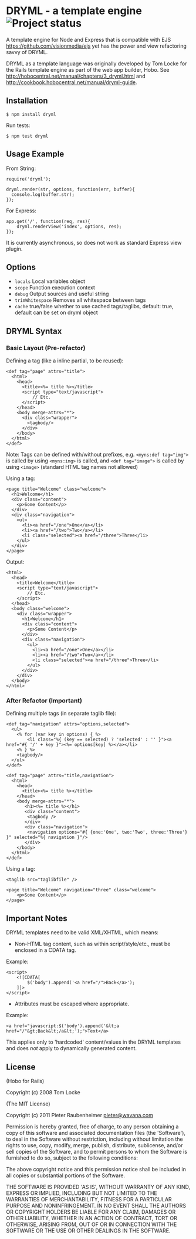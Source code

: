 # DRYML - a template engine ![Project status](https://secure.travis-ci.org/jupiter/node-dryml.png?branch=master)

A template engine for Node and Express that is compatible with EJS <https://github.com/visionmedia/ejs> yet has the power and view refactoring savvy of DRYML. 

DRYML as a template language was originally developed by Tom Locke for the Rails template engine as part of the web app builder, Hobo. See <http://hobocentral.net/manual/chapters/3_dryml.html> and <http://cookbook.hobocentral.net/manual/dryml-guide>.  

## Installation

    $ npm install dryml
    
Run tests:

    $ npm test dryml

## Usage Example

From String:

    require('dryml');

    dryml.render(str, options, function(err, buffer){
      console.log(buffer.str);
    });
    
For Express:

    app.get('/', function(req, res){
    	dryml.renderView('index', options, res);
    });
    
It is currently asynchronous, so does not work as standard Express view plugin.
    
## Options

  - `locals`          Local variables object
  - `scope`           Function execution context
  - `debug`           Output sources and useful string
  - `trimWhitespace`  Removes all whitespace between tags
  - `cache`           true/false whether to use cached tags/taglibs, default: true, default can be set on dryml object
  
## DRYML Syntax

### Basic Layout (Pre-refactor)

Defining a tag (like a inline partial, to be reused):

    <def tag="page" attrs="title">
      <html>
        <head>
          <title><%= title %></title>
          <script type="text/javascript">
              // Etc.
          </script>
        </head>
        <body merge-attrs="*">
          <div class="wrapper">
            <tagbody/>
          </div>
        </body>
      </html>
    </def>
    
Note: Tags can be defined with/without prefixes, e.g.  `<myns:def tag="img">` is called by using `<myns:img>` is called, and `<def tag="image">` is called by using `<image>` (standard HTML tag names not allowed)
    
Using a tag:
    
    <page title="Welcome" class="welcome">
      <h1>Welcome</h1>
      <div class="content">
        <p>Some Content</p>
      </div>
      <div class="navigation">
        <ul>
          <li><a href="/one">One</a></li>
          <li><a href="/two">Two</a></li>
          <li class="selected"><a href="/three">Three</li>
        </ul>
      </div>
    </page>
    
Output:

    <html>
      <head>
        <title>Welcome</title>
        <script type="text/javascript">
            // Etc.
        </script>            
      </head>
      <body class="welcome">
        <div class="wrapper">
          <h1>Welcome</h1>
          <div class="content">
            <p>Some Content</p>
          </div>
          <div class="navigation">
            <ul>
              <li><a href="/one">One</a></li>
              <li><a href="/two">Two</a></li>
              <li class="selected"><a href="/three">Three</li>
            </ul>
          </div>
        </div>
      </body>
    </html>    
    
### After Refactor (Important)

Defining multiple tags (in separate taglib file):

    <def tag="navigation" attrs="options,selected">
      <ul>
        <% for (var key in options) { %>
            <li class="%{ (key == selected) ? 'selected' : '' }"><a href="#{ '/' + key }"><%= options[key] %></a></li>
        <% } %>
        <tagbody/>
      </ul>
    </def>

    <def tag="page" attrs="title,navigation">
      <html>
        <head>
          <title><%= title %></title>
        </head>
        <body merge-attrs="*">
           <h1><%= title %></h1>
           <div class="content">
            <tagbody />
           </div>
           <div class="navigation">
            <navigation options="#{ {one:'One', two:'Two', three:'Three'} }" selected="%{ navigation }"/>
           </div>
        </body>
      </html>
    </def>   
    
Using a tag:

    <taglib src="taglibfile" />
    
    <page title="Welcome" navigation="three" class="welcome">
        <p>Some Content</p>
    </page>
    
## Important Notes

DRYML templates need to be valid XML/XHTML, which means:

   - Non-HTML tag content, such as within script/style/etc., must be enclosed in a CDATA tag. 
   
Example:
    
    <script>
        <![CDATA[
            $('body').append('<a href="/">Back</a>');
        ]]>
    </script>
    
   - Attributes must be escaped where appropriate. 
   
Example:
    
    <a href="javascript:$('body').append('&lt;a href="/"&gt;Back&lt;/a&lt;');">Text</a>


This applies only to 'hardcoded' content/values in the DRYML templates and does *not* apply to dynamically generated content.

## License 

(Hobo for Rails)

Copyright (c) 2008 Tom Locke

(The MIT License)

Copyright (c) 2011 Pieter Raubenheimer <pieter@wavana.com>

Permission is hereby granted, free of charge, to any person obtaining
a copy of this software and associated documentation files (the
'Software'), to deal in the Software without restriction, including
without limitation the rights to use, copy, modify, merge, publish,
distribute, sublicense, and/or sell copies of the Software, and to
permit persons to whom the Software is furnished to do so, subject to
the following conditions:

The above copyright notice and this permission notice shall be
included in all copies or substantial portions of the Software.

THE SOFTWARE IS PROVIDED 'AS IS', WITHOUT WARRANTY OF ANY KIND,
EXPRESS OR IMPLIED, INCLUDING BUT NOT LIMITED TO THE WARRANTIES OF
MERCHANTABILITY, FITNESS FOR A PARTICULAR PURPOSE AND NONINFRINGEMENT.
IN NO EVENT SHALL THE AUTHORS OR COPYRIGHT HOLDERS BE LIABLE FOR ANY
CLAIM, DAMAGES OR OTHER LIABILITY, WHETHER IN AN ACTION OF CONTRACT,
TORT OR OTHERWISE, ARISING FROM, OUT OF OR IN CONNECTION WITH THE
SOFTWARE OR THE USE OR OTHER DEALINGS IN THE SOFTWARE.

